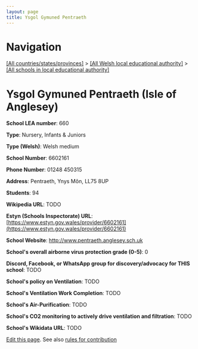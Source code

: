 ```yaml
---
layout: page
title: Ysgol Gymuned Pentraeth
---
```

# Navigation

[[All countries/states/provinces]](../../..) > [[All Welsh local educational authority]](../..) > [[All schools in local educational authority]](..)

# Ysgol Gymuned Pentraeth (Isle of Anglesey)

**School LEA number**: 660

**Type**: Nursery, Infants & Juniors

**Type (Welsh)**: Welsh medium

**School Number**: 6602161

**Phone Number**: 01248 450315

**Address**: Pentraeth, Ynys Môn, LL75 8UP

**Students**: 94

**Wikipedia URL**: TODO

**Estyn (Schools Inspectorate) URL**: [https://www.estyn.gov.wales/provider/6602161](https://www.estyn.gov.wales/provider/6602161)

**School Website**: http://www.pentraeth.anglesey.sch.uk

**School's overall airborne virus protection grade (0-5)**: 0

**Discord, Facebook, or WhatsApp group for discovery/advocacy for THIS school**: TODO

**School's policy on Ventilation**: TODO

**School's Ventilation Work Completion**: TODO

**School's Air-Purification**: TODO

**School's CO2 monitoring to actively drive ventilation and filtration**: TODO

**School's Wikidata URL**: TODO




[Edit this page](https://github.com/VentilationProject/Wales/edit/prif/./Isle_of_Anglesey/Ysgol_Gymuned_Pentraeth.md). See also [rules for contribution](../../../contribution-rules/)